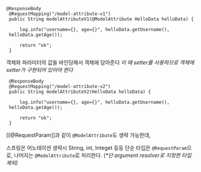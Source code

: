 ```
@ResponseBody
 @RequestMapping("/model-attribute-v1")
 public String modelAttributeV1(@ModelAttribute HelloData helloData) {

     log.info("username={}, age={}", helloData.getUsername(),
 helloData.getAge());

     return "ok";
 }
 ```
 객체와 파라미터의 값을 바인딩해서 객체에 담아준다
*이 때 setter를 사용하므로 객체에 setter가 구현되어 있어야 한다*

```
 @ResponseBody
 @RequestMapping("/model-attribute-v2")
 public String modelAttributeV2(HelloData helloData) {

     log.info("username={}, age={}", helloData.getUsername(),
 helloData.getAge());

     return "ok";
 }
```
[[@RequestParam]]과 같이 `@ModelAttribute`도 생략 가능한데, 

스프링은 어노테이션 생략시 
String, int, Integet 등등 단순 타입은 `@RequestParam`으로, 나머지는 `@ModelAttribute`로 처리한다.
(*\*단 argument resolver로 지정한 타입 제외)*
